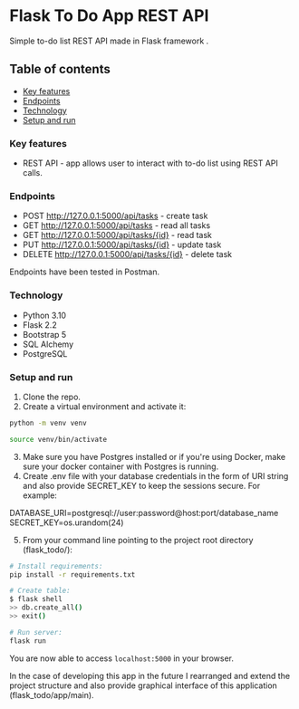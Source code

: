 # Flask To Do App REST API
Simple to-do list REST API made in Flask framework .

## Table of contents
* [Key features](#key-features)
* [Endpoints](#endpoints)
* [Technology](#technology)
* [Setup and run](#setup-and-run)

### Key features
* REST API - app allows user to interact with to-do list using REST API calls.

### Endpoints
* POST http://127.0.0.1:5000/api/tasks - create task
* GET http://127.0.0.1:5000/api/tasks - read all tasks
* GET http://127.0.0.1:5000/api/tasks/{id} - read task
* PUT http://127.0.0.1:5000/api/tasks/{id} - update task
* DELETE http://127.0.0.1:5000/api/tasks/{id} - delete task

Endpoints have been tested in Postman.

### Technology
* Python 3.10
* Flask 2.2
* Bootstrap 5
* SQL Alchemy
* PostgreSQL

### Setup and run
1. Clone the repo.
2. Create a virtual environment and activate it:
```bash
python -m venv venv

source venv/bin/activate
```
3. Make sure you have Postgres installed or if you're using Docker, make sure your docker container with Postgres is running.
4. Create .env file with your database credentials in the form of URI string and also provide SECRET_KEY to keep the sessions secure. For example:

DATABASE_URI=postgresql://user:password@host:port/database_name
SECRET_KEY=os.urandom(24)

5. From your command line pointing to the project root directory (flask_todo/):


```bash
# Install requirements:
pip install -r requirements.txt

# Create table:
$ flask shell
>> db.create_all()
>> exit()

# Run server:
flask run
```
You are now able to access `localhost:5000` in your browser.

In the case of developing this app in the future I rearranged and extend the project structure and also provide graphical interface of this application (flask_todo/app/main).
